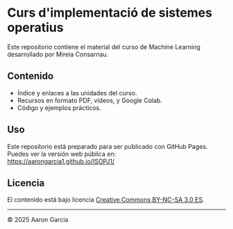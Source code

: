 # Curs d'implementació de sistemes operatius

Este repositorio contiene el material del curso de Machine Learning desarrollado por Mireia Consarnau.

## Contenido

- Índice y enlaces a las unidades del curso.
- Recursos en formato PDF, vídeos, y Google Colab.
- Código y ejemplos prácticos.

## Uso

Este repositorio está preparado para ser publicado con GitHub Pages.  
Puedes ver la versión web pública en:  
 https://aarongarcia1.github.io/ISOPJ1/

## Licencia

El contenido está bajo licencia [Creative Commons BY-NC-SA 3.0 ES](LICENSE.md).


---

© 2025 Aaron Garcia


